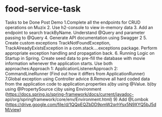 # food-service-task
Tasks to be Done Post Demo
1.Complete all the endpoints for CRUD operations on Muzix
2. Use h2-console to view in-memory data
3. Add an endpoint to search trackByName. Understand @Query and parameter passing to @Query
4. Generate API documentation using Swagger 2
5. Create custom exceptions TrackNotFoundException, TrackAlreadyExistsException in a com.stack....exceptions package. Perform appropriate exception handling and propagation back.
6. Running Logic on Startup in Spring. Create seed data to pre-fill the database with movie information whenever the application starts. Use both approaches:Approach 
      1: ApplicationListener<ContextRefreshedEvent>Approach 
      2: CommandLineRunner (Find out how it differs from ApplicationRunner)
7.Global exception using Controller advice
8.Remove all hard coded data from the application code to application.properties 
      a)by using @Value.
      b)by using @PropertySource 
      c)by using Environment (https://docs.spring.io/spring-framework/docs/current/javadoc-          api/org/springframework/core/env/Environment.html)
9) Add @Lombok (https://drive.google.com/file/d/1QQpEQZbDD9pmW2qrhYsx5N9XYQ5bJ5dM/view)
